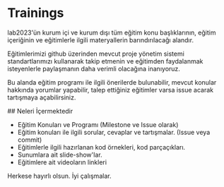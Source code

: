 Trainings
=========

lab2023'ün kurum içi ve kurum dışı tüm eğitim konu başlıklarının, eğitim içeriğinin ve eğitimlerle ilgili
materyallerin barındırılacağı alandır. 

Eğitimlerimizi github üzerinden mevcut proje yönetim sistemi standartlarımızı kullanarak takip etmenin ve
eğitimden faydalanmak isteyenlerle paylaşmanın daha verimli olacağına inanıyoruz.

Bu alanda eğitim programı ile ilgili önerilerde bulunabilir, mevcut konular hakkında yorumlar yapabilir,
talep ettiğiniz eğitimler varsa issue acarak tartışmaya açabilirsiniz.

## Neleri İçermektedir

* Eğitim Konuları ve Programı (Milestone ve Issue olarak)
* Eğitim konuları ile ilgili sorular, cevaplar ve tartışmalar. (Issue veya commit)
* Eğitimlerle ilgili hazırlanan kod örnekleri, kod parçaçıkları.
* Sunumlara ait slide-show'lar.
* Eğitimlere ait videoların linkleri

Herkese hayırlı olsun.
İyi çalışmalar.
